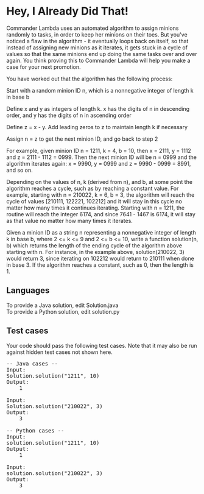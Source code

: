 Hey, I Already Did That!
========================

Commander Lambda uses an automated algorithm to assign minions randomly to tasks, in order to keep her minions on their toes. But you've noticed a flaw in the algorithm - it eventually loops back on itself, so that instead of assigning new minions as it iterates, it gets stuck in a cycle of values so that the same minions end up doing the same tasks over and over again. You think proving this to Commander Lambda will help you make a case for your next promotion.

You have worked out that the algorithm has the following process:

Start with a random minion ID n, which is a nonnegative integer of length k in base b

Define x and y as integers of length k. x has the digits of n in descending order, and y has the digits of n in ascending order

Define z = x - y. Add leading zeros to z to maintain length k if necessary

Assign n = z to get the next minion ID, and go back to step 2

For example, given minion ID n = 1211, k = 4, b = 10, then x = 2111, y = 1112 and z = 2111 - 1112 = 0999. Then the next minion ID will be n = 0999 and the algorithm iterates again: x = 9990, y = 0999 and z = 9990 - 0999 = 8991, and so on.

Depending on the values of n, k (derived from n), and b, at some point the algorithm reaches a cycle, such as by reaching a constant value. For example, starting with n = 210022, k = 6, b = 3, the algorithm will reach the cycle of values [210111, 122221, 102212] and it will stay in this cycle no matter how many times it continues iterating. Starting with n = 1211, the routine will reach the integer 6174, and since 7641 - 1467 is 6174, it will stay as that value no matter how many times it iterates.

Given a minion ID as a string n representing a nonnegative integer of length k in base b, where 2 <= k <= 9 and 2 <= b <= 10, write a function solution(n, b) which returns the length of the ending cycle of the algorithm above starting with n. For instance, in the example above, solution(210022, 3) would return 3, since iterating on 102212 would return to 210111 when done in base 3. If the algorithm reaches a constant, such as 0, then the length is 1.

Languages
---------

To provide a Java solution, edit Solution.java  
To provide a Python solution, edit solution.py

Test cases
----------
Your code should pass the following test cases. Note that it may also be run against hidden test cases not shown here.
<pre>
-- Java cases --
Input: 
Solution.solution("1211", 10)
Output: 
    1

Input: 
Solution.solution("210022", 3)
Output: 
    3

-- Python cases --
Input: 
solution.solution("1211", 10)
Output: 
    1

Input: 
solution.solution("210022", 3)
Output: 
    3
</pre>
